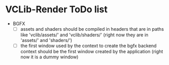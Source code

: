 # VCLib-Render ToDo list

- BGFX
  - [ ] assets and shaders should be compiled in headers that are in paths like
    'vclib/assets/' and 'vclib/shaders/' (right now they are in 'assets/' and 'shaders/')
  - [ ] the first window used by the context to create the bgfx backend context should be
    the first window created by the application (right now it is a dummy window)